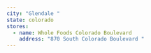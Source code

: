 ```yaml
---
city: "Glendale "
state: colorado
stores:
  - name: Whole Foods Colorado Boulevard
    address: "870 South Colorado Boulevard "
---
```

